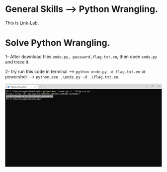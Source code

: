 # General Skills --> Python Wrangling.
This is [Link-Lab](https://play.picoctf.org/practice/challenge/166?category=5&page=1&solved=0).
# Solve Python Wrangling.
1- After download files `ende.py, password,flag.txt.en`, then open `ende.py` and trace it.
<br />

2- try run this code in terminal --> `python ende.py -d flag.txt.en` or powershell --> `python.exe .\ende.py -d .\flag.txt.en`.
<br />

![1](screenshots/1.png)
<br />